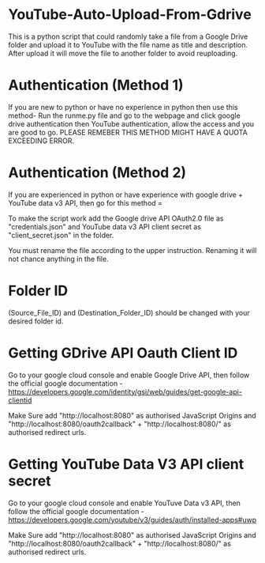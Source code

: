 # YouTube-Auto-Upload-From-Gdrive
This is a python script that could randomly take a file from a Google Drive folder and upload it to YouTube with the file name as title and description. After upload it will move the file to another folder to avoid reuploading.

# Authentication (Method 1) 
If you are new to python or have no experience in python then use this method- Run the runme.py file and go to the webpage and click google drive authentication then YouTube authentication, allow the access and you are good to go. PLEASE REMEBER THIS METHOD MIGHT HAVE A QUOTA EXCEEDING ERROR.

# Authentication (Method 2)
If you are experienced in python or have experience with google drive + YouTube data v3 API, then go for this method =

To make the script work add the Google drive API OAuth2.0 file as "credentials.json" and YouTube data v3 API client secret as "client_secret.json" in the folder.

You must rename the file according to the upper instruction. Renaming it will not chance anything in the file.
# Folder ID
(Source_File_ID) and (Destination_Folder_ID) should be changed with your desired folder id.

# Getting GDrive API Oauth Client ID 
Go to your google cloud console and enable Google Drive API, then follow the official google documentation - https://developers.google.com/identity/gsi/web/guides/get-google-api-clientid

Make Sure add "http://localhost:8080" as authorised JavaScript Origins and "http://localhost:8080/oauth2callback" + "http://localhost:8080/" as authorised redirect urls.

# Getting YouTube Data V3 API client secret
Go to your google cloud console and enable YouTuve Data v3 API, then follow the official google documentation - https://developers.google.com/youtube/v3/guides/auth/installed-apps#uwp

Make Sure add "http://localhost:8080" as authorised JavaScript Origins and "http://localhost:8080/oauth2callback" + "http://localhost:8080/" as authorised redirect urls.


